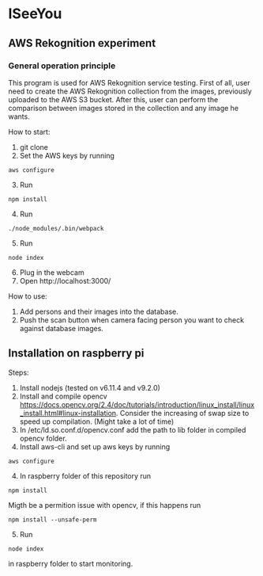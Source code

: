 # ISeeYou
## AWS Rekognition experiment
### General operation principle
This program is used for AWS Rekognition service testing. First of all, user need to create the AWS Rekognition collection from the images, previously uploaded to the AWS S3 bucket. After this, user can perform the comparison between images stored in the collection and any image he wants.

How to start:
1. git clone
2. Set the AWS keys by running
```
aws configure
```
3. Run
```
npm install
```
4. Run
```
./node_modules/.bin/webpack
```
5. Run
```
node index
```
6. Plug in the webcam
7. Open http://localhost:3000/

How to use:
1. Add persons and their images into the database.
2. Push the scan button when camera facing person you want to check against database images.

## Installation on raspberry pi
Steps:
1. Install nodejs (tested on v6.11.4 and v9.2.0)
2. Install and compile opencv https://docs.opencv.org/2.4/doc/tutorials/introduction/linux_install/linux_install.html#linux-installation. Consider the increasing of swap size to speed up compilation. (Might take a lot of time)
3. In /etc/ld.so.conf.d/opencv.conf add the path to lib folder in compiled opencv folder.
4. Install aws-cli and set up aws keys by running
```
aws configure
```
4. In raspberry folder of this repository run
```
npm install
```
Migth be a permition issue with opencv, if this happens run
```
npm install --unsafe-perm
```
5. Run
```
node index
```
in raspberry folder to start monitoring.